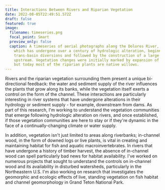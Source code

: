 ```yaml
---
title: Interactions Between Rivers and Riparian Vegetation
date: 2022-08-05T22:49:51.572Z
draft: false
featured: true
image:
  filename: timeseries.png
  focal_point: Smart
  preview_only: false
  caption: A timeseries of aerial photographs along the Dolores River, Colorado,
    which has undergone over a century of hydrologic alteration, beginning with
    trans-basin diversions and followed by the construction of a large dam
    upstream. Vegetation changes were initially marked by expansion of tamarisk,
    but today most of the riparian plants are native willows.
---
```

Rivers and the riparian vegetation surrounding them present a unique bi-directional feedback: the water and sediment supply of the river influences the plants that grow along its banks, while the vegetation itself exerts a control on the form of the channel. These interactions are particularly interesting in river systems that have undergone alterations in their hydrology or sediment supply - for example, downstream from dams. As part of this research, I'm working to understand the vegetation communities that emerge following hydrologic alteration on rivers, and once established, if those vegetation communities are here to stay or if they're dynamic in the face of a continually-changing climate or water supply.

In addition, vegetation isn't just limited to areas along riverbanks; in-channel wood, in the form of downed logs or live plants, is vital in creating and maintaining habitat for fish and aquatic macroinvertebrates. In rivers that have undergone a history of timber harvest, the absence of in-channel wood can spell particularly bad news for habitat availability. I've worked on numerous projects that sought to understand the controls on in-channel wood and its availability in disturbed watersheds, particularly in the Northeastern U.S. I'm also working on research that investigates the geomorphic and ecologic effects of live, standing vegetation on fish habitat and channel geomorphology in Grand Teton National Park.